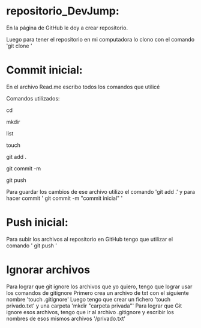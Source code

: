 # repositorio_DevJump:
En la página de GitHub le doy a crear repositorio.

Luego para tener el repositorio en mi computadora lo clono con el comando 'git clone <link del repositorio>'

# Commit inicial:

En el archivo Read.me escribo todos los comandos que utilicé

Comandos utilizados:

cd

mkdir

list

touch

git add .

git commit -m 

git push

Para guardar los cambios de ese archivo utilizo el comando 'git add .' y para hacer commit ' git commit -m "commit inicial" '

# Push inicial:
Para subir los archivos al repositorio en GitHub tengo que utilizar el comando ' git push '

# Ignorar archivos
Para lograr que git ignore los archivos que yo quiero, tengo que lograr usar los comandos de gitignore
Primero crea un archivo de txt con el siguiente nombre 'touch .gitignore'
Luego tengo que crear un fichero 'touch privado.txt' y una carpeta 'mkdir "carpeta privada"'
Para lograr que Git ignore esos archivos, tengo que ir al archivo .gitignore y escribir los nombres de esos mismos archivos '/privado.txt'
